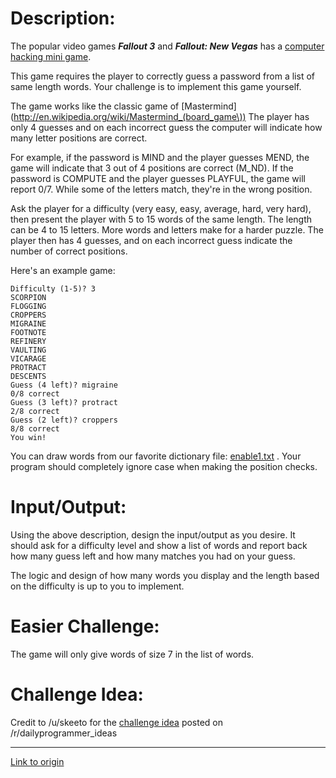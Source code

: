 # Description:

The popular video games ***Fallout 3*** and ***Fallout: New Vegas*** has a [computer hacking mini game](http://gamewiki.net/Fallout_3/Hacking_Guide).


This game requires the player to correctly guess a password from a list of same length words. Your challenge is to implement this game yourself.


The game works like the classic game of [Mastermind](http://en.wikipedia.org/wiki/Mastermind_(board_game\)) 
The player has only 4 guesses and on each incorrect guess the computer will indicate how many letter positions are correct.


For example, if the password is MIND and the player guesses MEND, the game will indicate that 3 out of 4 positions are correct (M_ND). If the password is COMPUTE and the player guesses PLAYFUL, the game will report 0/7. While some of the letters match, they're in the wrong position.


Ask the player for a difficulty (very easy, easy, average, hard, very hard), then present the player with 5 to 15 words of the same length. The length can be 4 to 15 letters. More words and letters make for a harder puzzle. The player then has 4 guesses, and on each incorrect guess indicate the number of correct positions.


Here's an example game:


    Difficulty (1-5)? 3
    SCORPION
    FLOGGING
    CROPPERS
    MIGRAINE
    FOOTNOTE
    REFINERY
    VAULTING
    VICARAGE
    PROTRACT
    DESCENTS
    Guess (4 left)? migraine
    0/8 correct
    Guess (3 left)? protract
    2/8 correct
    Guess (2 left)? croppers
    8/8 correct
    You win!

You can draw words from our favorite dictionary file: [enable1.txt](https://code.google.com/p/dotnetperls-controls/downloads/detail?name=enable1.txt) . Your program should completely ignore case when making the position checks.


# Input/Output:

Using the above description, design the input/output as you desire. It should ask for a difficulty level and show a list of words and report back how many guess left and how many matches you had on your guess.

The logic and design of how many words you display and the length based on the difficulty is up to you to implement.

# Easier Challenge:


The game will only give words of size 7 in the list of words.

# Challenge Idea:

Credit to /u/skeeto for the [challenge idea](http://www.reddit.com/r/dailyprogrammer_ideas/comments/23jps4/intermediate_fallout_hacking_game/) posted on /r/dailyprogrammer_ideas

---

[Link to origin](https://www.reddit.com/r/dailyprogrammer/263dp1)